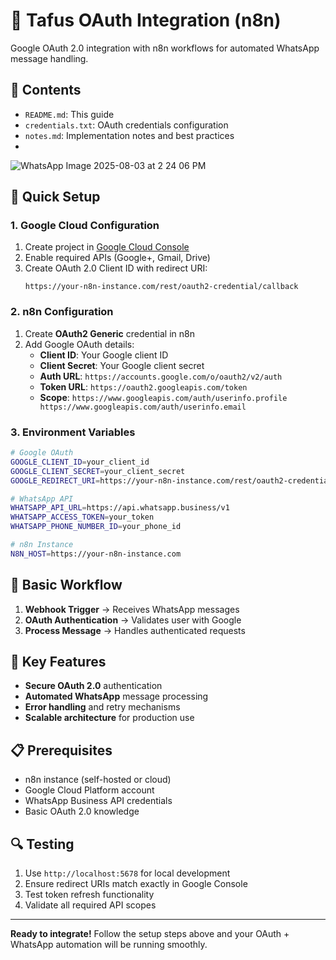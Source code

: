 # 🔐 Tafus OAuth Integration (n8n)

Google OAuth 2.0 integration with n8n workflows for automated WhatsApp message handling.

## 📁 Contents
- `README.md`: This guide
- `credentials.txt`: OAuth credentials configuration  
- `notes.md`: Implementation notes and best practices
- 
![WhatsApp Image 2025-08-03 at 2 24 06 PM](https://github.com/user-attachments/assets/c37f1be0-e6ac-480b-8aec-4af40b38aa94)


## 🚀 Quick Setup

### 1. Google Cloud Configuration
1. Create project in [Google Cloud Console](https://console.cloud.google.com/)
2. Enable required APIs (Google+, Gmail, Drive)
3. Create OAuth 2.0 Client ID with redirect URI:
   ```
   https://your-n8n-instance.com/rest/oauth2-credential/callback
   ```

### 2. n8n Configuration
1. Create **OAuth2 Generic** credential in n8n
2. Add Google OAuth details:
   - **Client ID**: Your Google client ID
   - **Client Secret**: Your Google client secret  
   - **Auth URL**: `https://accounts.google.com/o/oauth2/v2/auth`
   - **Token URL**: `https://oauth2.googleapis.com/token`
   - **Scope**: `https://www.googleapis.com/auth/userinfo.profile https://www.googleapis.com/auth/userinfo.email`

### 3. Environment Variables
```bash
# Google OAuth
GOOGLE_CLIENT_ID=your_client_id
GOOGLE_CLIENT_SECRET=your_client_secret
GOOGLE_REDIRECT_URI=https://your-n8n-instance.com/rest/oauth2-credential/callback

# WhatsApp API
WHATSAPP_API_URL=https://api.whatsapp.business/v1
WHATSAPP_ACCESS_TOKEN=your_token
WHATSAPP_PHONE_NUMBER_ID=your_phone_id

# n8n Instance
N8N_HOST=https://your-n8n-instance.com
```

## 🔧 Basic Workflow

1. **Webhook Trigger** → Receives WhatsApp messages
2. **OAuth Authentication** → Validates user with Google
3. **Process Message** → Handles authenticated requests

## 🎯 Key Features

- **Secure OAuth 2.0** authentication
- **Automated WhatsApp** message processing  
- **Error handling** and retry mechanisms
- **Scalable architecture** for production use

## 📋 Prerequisites

- n8n instance (self-hosted or cloud)
- Google Cloud Platform account
- WhatsApp Business API credentials
- Basic OAuth 2.0 knowledge

## 🔍 Testing

1. Use `http://localhost:5678` for local development
2. Ensure redirect URIs match exactly in Google Console
3. Test token refresh functionality
4. Validate all required API scopes

---

**Ready to integrate!** Follow the setup steps above and your OAuth + WhatsApp automation will be running smoothly.
